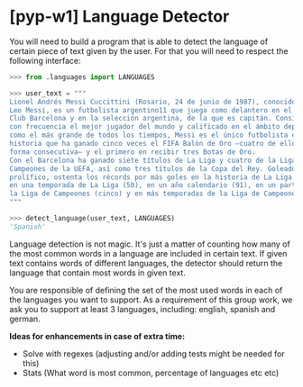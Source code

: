# [pyp-w1] Language Detector

You will need to build a program that is able to detect the language of certain piece of text given by the user. For that you will need to respect the following interface:

```python
>>> from .languages import LANGUAGES

>>> user_text = """
Lionel Andrés Messi Cuccittini (Rosario, 24 de junio de 1987), conocido como
Leo Messi, es un futbolista argentino11 que juega como delantero en el Fútbol
Club Barcelona y en la selección argentina, de la que es capitán. Considerado
con frecuencia el mejor jugador del mundo y calificado en el ámbito deportivo
como el más grande de todos los tiempos, Messi es el único futbolista en la
historia que ha ganado cinco veces el FIFA Balón de Oro –cuatro de ellos en
forma consecutiva– y el primero en recibir tres Botas de Oro.
Con el Barcelona ha ganado siete títulos de La Liga y cuatro de la Liga de
Campeones de la UEFA, así como tres títulos de la Copa del Rey. Goleador
prolífico, ostenta los récords por más goles en la historia de La Liga (308),
en una temporada de La Liga (50), en un año calendario (91), en un partido de
la Liga de Campeones (cinco) y en más temporadas de la Liga de Campeones (cinco).
"""

>>> detect_language(user_text, LANGUAGES)
'Spanish'
```

Language detection is not magic. It's just a matter of counting how many of the most common words in a language are included in certain text. If given text contains words of different languages, the detector should return the language that contain most words in given text.

You are responsible of defining the set of the most used words in each of the languages you want to support. As a requirement of this group work, we ask you to support at least 3 languages, including: english, spanish and german.

**Ideas for enhancements in case of extra time:**
- Solve with regexes (adjusting and/or adding tests might be needed for this)
- Stats (What word is most common, percentage of languages etc etc)